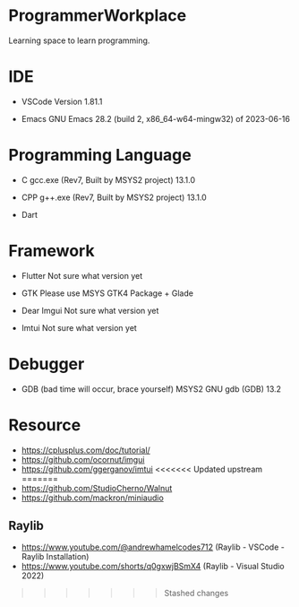 # ProgrammerWorkplace
Learning space to learn programming.

# IDE
- VSCode
Version 1.81.1

- Emacs
GNU Emacs 28.2 (build 2, x86_64-w64-mingw32) of 2023-06-16

# Programming Language
- C
gcc.exe (Rev7, Built by MSYS2 project) 13.1.0

- CPP
g++.exe (Rev7, Built by MSYS2 project) 13.1.0

- Dart

# Framework
- Flutter
Not sure what version yet

- GTK
Please use MSYS GTK4 Package + Glade

- Dear Imgui
Not sure what version yet

- Imtui
Not sure what version yet

# Debugger
- GDB (bad time will occur, brace yourself)
MSYS2 GNU gdb (GDB) 13.2

# Resource
- https://cplusplus.com/doc/tutorial/
- https://github.com/ocornut/imgui
- https://github.com/ggerganov/imtui
<<<<<<< Updated upstream
=======
- https://github.com/StudioCherno/Walnut
- https://github.com/mackron/miniaudio

## Raylib
- https://www.youtube.com/@andrewhamelcodes712 (Raylib - VSCode - Raylib Installation)
- https://www.youtube.com/shorts/q0gxwjBSmX4 (Raylib - Visual Studio 2022)
>>>>>>> Stashed changes

